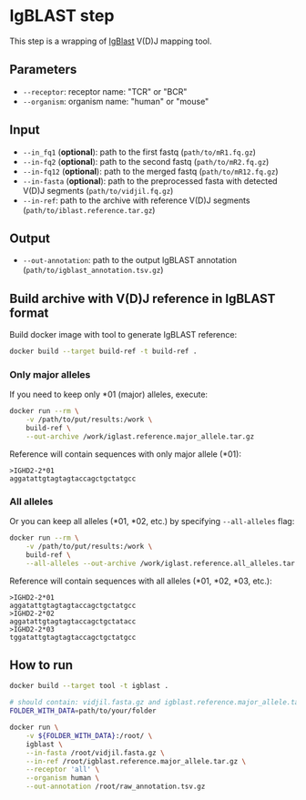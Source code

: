 # IgBLAST step

This step is a wrapping of [IgBlast](https://ncbi.github.io/igblast/) V(D)J mapping tool.

## Parameters

* `--receptor`: receptor name: "TCR" or "BCR"
* `--organism`: organism name: "human" or "mouse"

## Input

* `--in_fq1` (**optional**): path to the first fastq (`path/to/mR1.fq.gz`)
* `--in-fq2` (**optional**): path to the second fastq (`path/to/mR2.fq.gz`)
* `--in-fq12` (**optional**): path to the merged fastq (`path/to/mR12.fq.gz`)
* `--in-fasta` (**optional**): path to the preprocessed fasta with detected V(D)J segments (`path/to/vidjil.fq.gz`)
* `--in-ref`: path to the archive with reference V(D)J segments (`path/to/iblast.reference.tar.gz`)

## Output

* `--out-annotation`: path to the output IgBLAST annotation (`path/to/igblast_annotation.tsv.gz`)

## Build archive with V(D)J reference in IgBLAST format

Build docker image with tool to generate IgBLAST reference:
```bash
docker build --target build-ref -t build-ref .
```

### Only major alleles

If you need to keep only *01 (major) alleles, execute:
```bash
docker run --rm \
    -v /path/to/put/results:/work \
    build-ref \
    --out-archive /work/iglast.reference.major_allele.tar.gz
```

Reference will contain sequences with only major allele (*01):
```
>IGHD2-2*01
aggatattgtagtagtaccagctgctatgcc
```

### All alleles

Or you can keep all alleles (*01, *02, etc.) by specifying `--all-alleles` flag:
```bash
docker run --rm \
    -v /path/to/put/results:/work \
    build-ref \
    --all-alleles --out-archive /work/iglast.reference.all_alleles.tar.gz
```

Reference will contain sequences with all alleles (*01, *02, *03, etc.):
```
>IGHD2-2*01
aggatattgtagtagtaccagctgctatgcc
>IGHD2-2*02
aggatattgtagtagtaccagctgctatacc
>IGHD2-2*03
tggatattgtagtagtaccagctgctatgcc
```

## How to run

```bash
docker build --target tool -t igblast .

# should contain: vidjil.fasta.gz and igblast.reference.major_allele.tar.gz
FOLDER_WITH_DATA=path/to/your/folder

docker run \
    -v ${FOLDER_WITH_DATA}:/root/ \
    igblast \
    --in-fasta /root/vidjil.fasta.gz \
    --in-ref /root/igblast.reference.major_allele.tar.gz \
    --receptor 'all' \
    --organism human \
    --out-annotation /root/raw_annotation.tsv.gz
```